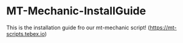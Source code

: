 # MT-Mechanic-InstallGuide
This is the installation guide fro our mt-mechanic script! (https://mt-scripts.tebex.io)
